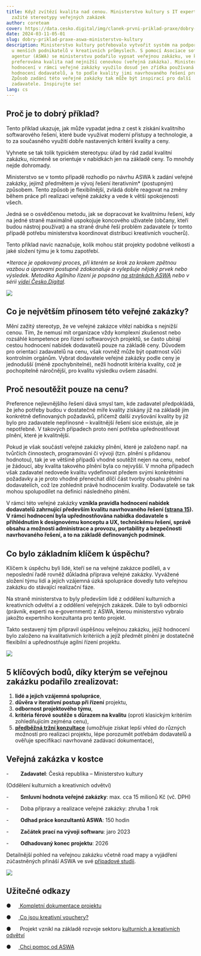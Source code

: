```yaml
---
title: Když zvítězí kvalita nad cenou. Ministerstvo kultury s IT experty mění
  zažité stereotypy veřejných zakázek
author: coreteam
cover: https://data.cesko.digital/img/clanek-prvni-priklad-praxe/dobry-priklad-zakazky_001.png
date: 2024-03-11-05-01
slug: dobry-priklad-praxe-aswa-ministerstvo-kultury
description: Ministerstvo kultury potřebovalo vytvořit systém na podporu inovací
  u menších podnikatelů v kreativních průmyslech. S pomocí Asociace softwarových
  agentur (ASWA) se ministerstvu podařilo vypsat veřejnou zakázku, ve které byla
  preferována kvalita nad nejnižší cenovkou (veřejná zakázka). Ministerstvo při
  hodnocení v rámci veřejné zakázky využilo dosud jen zřídka používaná pravidla
  hodnocení dodavatelů, a to podle kvality jimi navrhovaného řešení projektu.
  Způsob zadání této veřejné zakázky tak může být inspirací pro další
  zadavatele. Inspirujte se!
lang: cs
---
```

## Proč je to dobrý příklad?

Tento příklad ukazuje, jak může vypadat jedna z cest k získání kvalitního softwarového řešení, které bude využívat moderní přístupy a technologie, a to za současného využití dobře nastavených kritérií kvality a ceny.

Vyhnete se tak tolik typickém stereotypu: úřad by rád zadal kvalitní zakázku, nicméně se orientuje v nabídkách jen na základě ceny. To mnohdy nejde dohromady.

Ministerstvo se v tomto případě rozhodlo po návrhu ASWA k zadání veřejné zakázky, jejímž předmětem je vývoj řešení iterativním* (postupným) způsobem. Tento způsob je flexibilnější, zvládá dobře reagovat na změny během práce při realizaci veřejné zakázky a vede k větší spokojenosti všech.

Jedná se o osvědčenou metodu, jak se dopracovat ke kvalitnímu řešení, kdy na jedné straně maximálně uspokojuje koncového uživatele (občany, kteří budou nástroj používat) a na straně druhé řeší problém zadavatele (v tomto případě potřebu ministerstva koordinovat distribuci kreativních voucherů).

Tento příklad navíc naznačuje, kolik mohou stát projekty podobné velikosti a jaké složení týmu je k tomu zapotřebí.

*\*Iterace je opakovaný proces, při kterém se krok za krokem zpětnou vazbou a úpravami postupně zdokonaluje a vylepšuje nějaký prvek nebo výsledek. Metodika Agilního řízení je popsána [na stránkách ASWA](https://aswa.cz/tvorba-zadavaci-dokumentace#co-je-agile) nebo v sérii [videí Česko.Digital](https://www.youtube.com/watch?v=gG_9tC12CzY&list=PLOX5xelTsEv-qGxEFwT3piUEDrjK4ow6Z).*

![](https://data.cesko.digital/img/clanek-prvni-priklad-praxe/citace_003.png)

## Co je největším přínosem této veřejné zakázky?

Mění zažitý stereotyp, že ve veřejné zakázce vítězí nabídka s nejnižší cenou. Tím, že nemusí mít organizace vždy komplexní zkušenost nebo rozsáhlé kompetence pro řízení softwarových projektů, se často ubírají cestou hodnocení nabídek dodavatelů pouze na základě ceny. Důvodem pro orientaci zadavatelů na cenu, však rovněž může být opatrnost vůči kontrolním orgánům. Vybrat dodavatele veřejné zakázky podle ceny je jednodušší (méně zpochybnitelné), nežli hodnotit kritéria kvality, což je pochopitelně náročnější, pro kvalitu výsledku ovšem zásadní.

## Proč nesoutěžit pouze na cenu?

Preference nejlevnějšího řešení dává smysl tam, kde zadavatel předpokládá, že jeho potřeby budou v dostatečné míře kvality získány již na základě jím konkrétně definovaných požadavků, přičemž další zvyšování kvality by již bylo pro zadavatele nepřínosné – kvalitnější řešení sice existuje, ale je nepotřebné. V takových případech proto není potřeba upřednostňovat plnění, které je kvalitnější.

Pokud je však součástí veřejné zakázky plnění, které je založeno např. na tvůrčích činnostech, programování či vývoji (tzn. plnění s přidanou hodnotou), tak je ve většině případů vhodné soutěžit nejen na cenu, neboť je žádoucí, aby kvalita takového plnění byla co nejvyšší. V mnoha případech však zadavatel nedovede kvalitu vydefinovat předem svými konkrétními požadavky a je proto vhodné přenechat dílčí část tvorby obsahu plnění na dodavatelích, což lze zohlednit právě hodnocením kvality. Dodavatelé se tak mohou spolupodílet na definici následného plnění.

V rámci této veřejné zakázky **vznikla pravidla hodnocení nabídek dodavatelů zahrnující především kvalitu navrhovaného řešení ([strana 15](https://nen.nipez.cz/file?id=1442028175)). V rámci hodnocení byla upřednostňována nabídka dodavatele s přihlédnutím k designovému konceptu a UX, technickému řešení, správě obsahu a možnosti administrace a provozu, portability a bezpečnosti navrhovaného řešení, a to na základě definovaných podmínek**.

## Co bylo základním klíčem k úspěchu?

Klíčem k úspěchu byli lidé, kteří se na veřejné zakázce podíleli, a v neposlední řadě rovněž důkladná příprava veřejné zakázky. Vyvážené složení týmu lidí a jejich vzájemná úzká spolupráce dovedly tuto veřejnou zakázku do stávající realizační fáze.

Na straně ministerstva to byly především lidé z oddělení kulturních a kreativních odvětví a z oddělení veřejných zakázek. Dále to byli odborníci (právník, experti na e‑government) z ASWA, kterou ministerstvo vybralo jakožto expertního konzultanta pro tento projekt.

Takto sestavený tým připravil úspěšnou veřejnou zakázku, jejíž hodnocení bylo založeno na kvalitativních kritériích a jejíž předmět plnění je dostatečně flexibilní a upřednostňuje agilní řízení projektu.

![](https://data.cesko.digital/img/clanek-prvni-priklad-praxe/citace_001.png)

## 5 klíčových bodů, díky kterým se veřejnou zakázku podařilo zrealizovat:

1. **lidé a jejich vzájemná spolupráce**,
2. **důvěra v iterativní postup při řízení** projektu,
3. **odbornost projektového týmu**,
4. **kritéria férové soutěže s důrazem na kvalitu** (oproti klasickým kritériím zohledňujícím zejména cenu),
5. **[předběžná tržní konzultace](https://portal-vz.cz/wp-content/uploads/2019/06/Predbezne-trzni-konzultace.pdf)** (umožňuje získat lepší vhled do různých možností pro realizaci projektu, lépe porozumět potřebám dodavatelů a ověřuje specifikaci navrhované zadávací dokumentace),

## Veřejná zakázka v kostce

\-        **Zadavatel**: Česká republika – Ministerstvo kultury

(Oddělení kulturních a kreativních odvětví)

\-        **Smluvní hodnota veřejné zakázky**: max. cca 15 milionů Kč (vč. DPH)

\-        Doba přípravy a realizace veřejné zakázky: zhruba 1 rok

\-        **Odhad práce konzultantů ASWA**: 150 hodin

\-        **Začátek prací na vývoji softwaru**: jaro 2023

\-        **Odhadovaný konec projektu**: 2026

Detailnější pohled na veřejnou zakázku včetně road mapy a vyjádření zúčastněných přináší ASWA ve své [případové studii](https://drive.google.com/file/d/1zOMzsgicLSlbsVc061raU2a5FS5_y6jy/view).

![](https://data.cesko.digital/img/clanek-prvni-priklad-praxe/citace_002.png)

## Užitečné odkazy

●     [ Kompletní dokumentace projektu](https://nen.nipez.cz/verejne-zakazky/detail-zakazky/N006-22-V00023392)

●     [ Co jsou kreativní vouchery?](https://www.mkcr.cz/kreativni-vouchery-cs-2634)

●      Projekt vznikl na základě rozvoje sektoru [kulturních a kreativních odvětví](https://strategiekkp.mkcr.cz/)

●     [ Chci pomoc od ASWA](https://aswa.cz/tvorba-zadani)